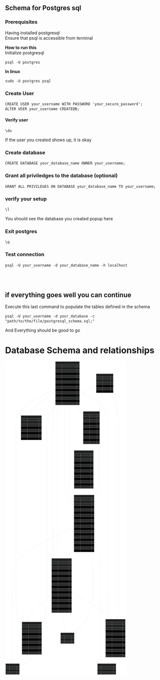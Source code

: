 ## Schema for Postgres sql

### Prerequisites
Having installed postgresql <br>
Ensure that psql is accessible from terminal


<b>How to run this </b><br>
Initialize postgresql
```
psql -U postgres
```

<b>In linux </b>
```
sudo -U postgres psql
```


### Create User 

```
CREATE USER your_username WITH PASSWORD 'your_secure_password';
ALTER USER your_username CREATEDB;
```

#### Verify user
```
\du
```
If the user you created shows up, it is okay 
### Create database
```
CREATE DATABASE your_database_name OWNER your_username;
```
### Grant all priviledges to the database (optional)
```
GRANT ALL PRIVILEGES ON DATABASE your_database_name TO your_username;
```
### verify your setup
```
\l
```
You should see the database you created popup here
### Exit postgres
```
\q
```

### Test connection
````
psql -U your_username -d your_database_name -h localhost
````


</br></br>

## if everything goes well you can continue
Execute this last command to populate the tables defined in the schema

```
psql -U your_username -d your_database -c "path/to/the/file/postgresql_schema.sql;"
```

And Everything should be good to go

# Database Schema and relationships

<img src='./database_diagram.svg' placeholder='database relationships image' />